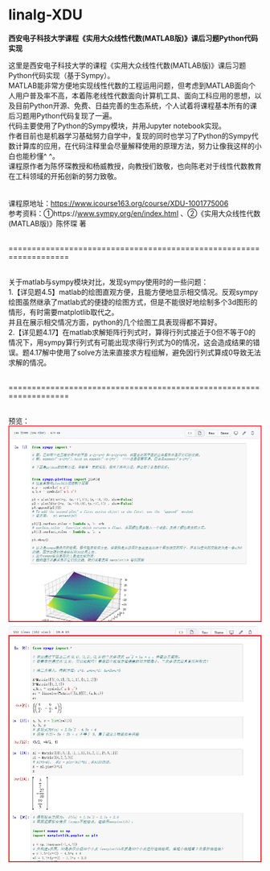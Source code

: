# linalg-XDU
**西安电子科技大学课程《实用大众线性代数(MATLAB版)》课后习题Python代码实现**

这里是西安电子科技大学的课程《实用大众线性代数(MATLAB版)》课后习题Python代码实现（基于Sympy）。<br>
MATLAB能非常方便地实现线性代数的工程运用问题，但考虑到MATLAB面向个人用户普及率不高，本着陈老线性代数面向计算机工具、面向工科应用的思想，以及目前Python开源、免费、日益完善的生态系统，个人试着将课程基本所有的课后习题用Python代码复现了一遍。<br>
代码主要使用了Python的Sympy模块，并用Jupyter notebook实现。<br>
作者目前也是机器学习基础努力自学中，复现的同时也学习了Python的Sympy代数计算库的应用，在代码注释里会尽量解释使用的原理方法，努力让像我这样的小白也能秒懂^ ^。<br>
课程原作者为陈怀琛教授和杨威教授，向教授们致敬，也向陈老对于线性代数教育在工科领域的开拓创新的努力致敬。<br>
<br><br>
课程原地址：https://www.icourse163.org/course/XDU-1001775006<br>
参考资料：①https://www.sympy.org/en/index.html 、②《实用大众线性代数(MATLAB版)》陈怀琛 著<br><br>

===================================================================<br><br>

关于matlab与sympy模块对比，发现sympy使用时的一些问题：<br>
1.【详见题4.5】matlab的绘图直观方便，且能方便地显示相交情况。反观sympy绘图虽然继承了matlab式的便捷的绘图方式，但是不能很好地绘制多个3d图形的情形，有时需要matplotlib取代之。<br>并且在展示相交情况方面，python的几个绘图工具表现得都不算好。<br>
2.【详见题4.17】在matlab求解矩阵行列式时，算得行列式接近于0但不等于0的情况下，用sympy算行列式有可能出现求得行列式为0的情况，这会造成结果的错误。题4.17解中使用了solve方法来直接求方程组解，避免因行列式算成0导致无法求解的情况。<br><br>

===================================================================<br><br>

预览：<br>
![image](https://github.com/aquamarineaqua/linalg-XDU/blob/main/image2.png)
![image](https://github.com/aquamarineaqua/linalg-XDU/blob/main/image3.png)
